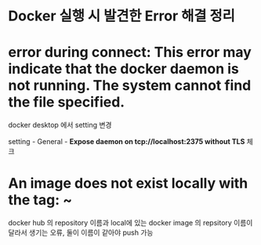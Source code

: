 Docker 실행 시 발견한 Error 해결 정리
======


error during connect: This error may indicate that the docker daemon is not running. The system cannot find the file specified.
======

docker desktop 에서 setting 변경

setting - General - **Expose daemon on tcp://localhost:2375 without TLS** 체크


An image does not exist locally with the tag: ~
======

docker hub 의 repository 이름과 local에 있는 docker image 의 repsitory 이름이 달라서 생기는 오류, 둘이 이름이 같아야 push 가능